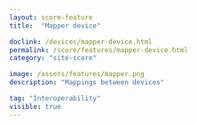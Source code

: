 ```yaml
---
layout: score-feature
title:  "Mapper device"

doclink: /devices/mapper-device.html
permalink: /score/features/mapper-device.html
category: "site-score"

image: /assets/features/mapper.png
description: "Mappings between devices"

tag: "Interoperability"
visible: true
---
```


